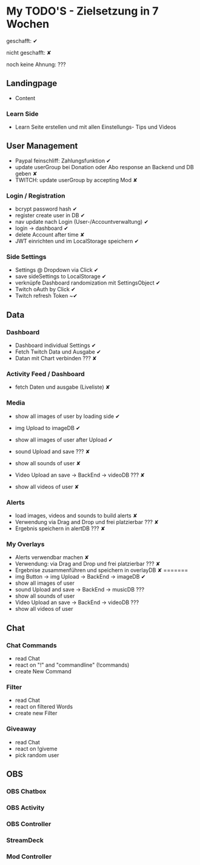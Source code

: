 # My TODO'S - Zielsetzung in 7 Wochen

geschafft: ✔

nicht geschafft: ✘

noch keine Ahnung: ???

## Landingpage

- Content

### Learn Side

- Learn Seite erstellen und mit allen Einstellungs- Tips und Videos

## User Management

- Paypal feinschliff: Zahlungsfunktion ✔
- update userGroup bei Donation oder Abo response an Backend und DB geben ✘
- TWITCH: update userGroup by accepting Mod ✘

### Login / Registration

- bcrypt password hash ✔
- register create user in DB ✔
- nav update nach Login (User-/Accountverwaltung) ✔
- login -> dashboard ✔
- delete Account after time ✘
- JWT einrichten und im LocalStorage speichern ✔

### Side Settings

- Settings @ Dropdown via Click ✔
- save sideSettings to LocalStorage ✔
- verknüpfe Dashboard randomization mit SettingsObject ✔
- Twitch oAuth by Click ✔
- Twitch refresh Token ~✔

## Data

### Dashboard

- Dashboard individual Settings ✔
- Fetch Twitch Data und Ausgabe ✔
- Datan mit Chart verbinden ??? ✘

### Activity Feed / Dashboard

- fetch Daten und ausgabe (Liveliste) ✘

### Media

- show all images of user by loading side ✔
- img Upload to imageDB ✔
- show all images of user after Upload ✔

- sound Upload and save ??? ✘
- show all sounds of user ✘
- Video Upload an save -> BackEnd -> videoDB ??? ✘
- show all videos of user ✘

### Alerts

- load images, videos and sounds to build alerts ✘
- Verwendung via Drag and Drop und frei platzierbar ??? ✘
- Ergebnis speichern in alertDB ??? ✘

### My Overlays

- Alerts verwendbar machen ✘
- Verwendung: via Drag and Drop und frei platzierbar ??? ✘
- Ergebnise zusammenführen und speichern in overlayDB ✘
=======
- img Button -> img Upload -> BackEnd -> imageDB ✔
- show all images of user
- sound Upload and save -> BackEnd -> musicDB ???
- show all sounds of user
- Video Upload an save -> BackEnd -> videoDB ???
- show all videos of user

## Chat

### Chat Commands

- read Chat
- react on "!" and "commandline" (!commands)
- create New Command

### Filter

- read Chat
- react on filtered Words
- create new Filter

### Giveaway

- read Chat
- react on !giveme
- pick random user

## OBS

### OBS Chatbox

### OBS Activity

### OBS Controller

### StreamDeck

### Mod Controller